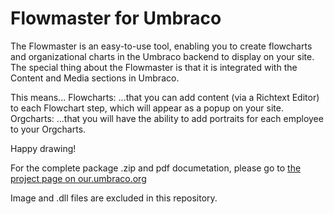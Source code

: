 # Flowmaster for Umbraco

The Flowmaster is an easy-to-use tool, enabling you to create flowcharts and organizational charts in the Umbraco backend to display on your site.
The special thing about the Flowmaster is that it is integrated with the Content and Media sections in Umbraco.

This means... 
  Flowcharts: ...that you can add content (via a Richtext Editor) to each Flowchart step, which will appear as a popup on your site.
  Orgcharts: ...that you will have the ability to add portraits for each employee to your Orgcharts.
  
Happy drawing!

For the complete package .zip and pdf documetation, please go to <a href="https://our.umbraco.org/projects/backoffice-extensions/flowmaster">the project page on our.umbraco.org</a>

Image and .dll files are excluded in this repository.
